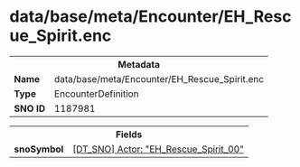 <h1>data/base/meta/Encounter/EH_Rescue_Spirit.enc</h1><table><tr><th colspan="100%">Metadata</th></tr><tr><td><b>Name</b></td><td>data/base/meta/Encounter/EH_Rescue_Spirit.enc</td></tr><tr><td><b>Type</b></td><td>EncounterDefinition</td></tr><tr><td><b>SNO ID</b></td><td>1187981</td></tr></table>

<table><tr><th colspan="100%">Fields</th></tr><tr><td><b>snoSymbol</b></td><td><a href="..\Actor\EH_Rescue_Spirit_00.acr">[DT_SNO] Actor: "EH_Rescue_Spirit_00"</a></td></tr></table>


